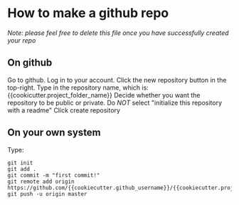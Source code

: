 How to make a github repo
==============================================

*Note: please feel free to delete this file once you have successfully created your repo*

On github
---------------
Go to github.
Log in to your account.
Click the new repository button in the top-right.
Type in the repository name, which is: {{cookicutter.project_folder_name}}
Decide whether you want the repository to be public or private.
Do _NOT_ select "initialize this repository with a readme"
Click create repository


On your own system
-----------
Type:

```
git init
git add .
git commit -m "first commit!"
git remote add origin https://github.com/{{cookiecutter.github_username}}/{{cookiecutter.project_folder_name}}
git push -u origin master
```
